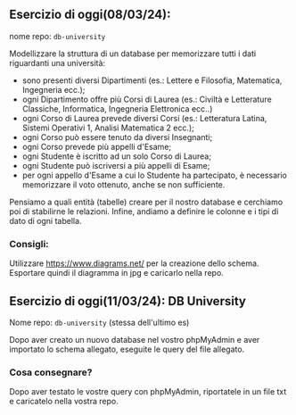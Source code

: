 ## Esercizio di oggi(08/03/24):

nome repo: `db-university`

Modellizzare la struttura di un database per memorizzare tutti i dati riguardanti una università:

- sono presenti diversi Dipartimenti (es.: Lettere e Filosofia, Matematica, Ingegneria ecc.);
- ogni Dipartimento offre più Corsi di Laurea (es.: Civiltà e Letterature Classiche, Informatica, Ingegneria Elettronica ecc..)
- ogni Corso di Laurea prevede diversi Corsi (es.: Letteratura Latina, Sistemi Operativi 1, Analisi Matematica 2 ecc.);
- ogni Corso può essere tenuto da diversi Insegnanti;
- ogni Corso prevede più appelli d'Esame;
- ogni Studente è iscritto ad un solo Corso di Laurea;
- ogni Studente può iscriversi a più appelli di Esame;
- per ogni appello d'Esame a cui lo Studente ha partecipato, è necessario memorizzare il voto ottenuto, anche se non sufficiente.

Pensiamo a quali entità (tabelle) creare per il nostro database e cerchiamo poi di stabilirne le relazioni. Infine, andiamo a definire le colonne e i tipi di dato di ogni tabella.

### Consigli:

Utilizzare https://www.diagrams.net/ per la creazione dello schema.
Esportare quindi il diagramma in jpg e caricarlo nella repo.

## Esercizio di oggi(11/03/24): DB University

Nome repo: `db-university` (stessa dell'ultimo es)

Dopo aver creato un nuovo database nel vostro phpMyAdmin e aver importato lo schema allegato, eseguite le query del file allegato.

### Cosa consegnare?

Dopo aver testato le vostre query con phpMyAdmin, riportatele in un file txt e caricatelo nella vostra repo.
